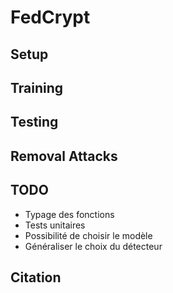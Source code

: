 # FedCrypt

## Setup

## Training

## Testing

## Removal Attacks

## TODO

- Typage des fonctions
- Tests unitaires
- Possibilité de choisir le modèle
- Généraliser le choix du détecteur

## Citation
